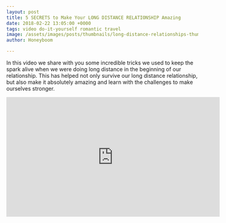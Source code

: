 ```yaml
---
layout: post
title: 5 SECRETS to Make Your LONG DISTANCE RELATIONSHIP Amazing
date: 2018-02-22 13:05:00 +0000
tags: video do-it-yourself romantic travel
image: /assets/images/posts/thumbnails/long-distance-relationships-thumb.jpg
author: Honeyboom

---
```

In this video we share with you some incredible tricks we used to keep the spark alive when we were doing long distance in the beginning of our relationship. This has helped not only survive our long distance relationship, but also make it absolutely amazing and learn with the challenges to make ourselves stronger.

<div class="video-container"><iframe width="560" height="315" src="https://www.youtube.com/embed/fH2iJGEkgzE" frameborder="0" allow="autoplay; encrypted-media" allowfullscreen></iframe></div>
